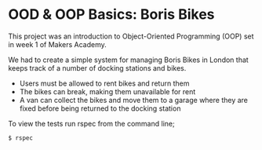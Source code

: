 # OOD & OOP Basics: Boris Bikes
This project was an introduction to Object-Oriented Programming (OOP) set in week 1 of Makers Academy.

We had to create a simple system for managing Boris Bikes in London that keeps track of a number of docking stations and bikes.
* Users must be allowed to rent bikes and return them
* The bikes can break, making them unavailable for rent
* A van can collect the bikes and move them to a garage where they are fixed before being returned to the docking station

To view the tests run rspec from the command line;

```sh
$ rspec
```


